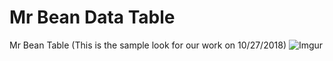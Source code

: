 # Mr Bean Data Table
Mr Bean Table (This is the sample look for our work on 10/27/2018)
![Imgur](https://i.imgur.com/wUWHaeW.png)
